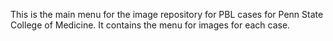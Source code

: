 This is the main menu for the image repository for PBL cases for Penn State College of Medicine.  It contains the menu for images for each case.
